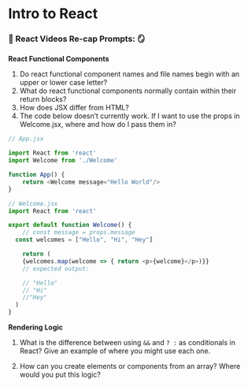 # Intro to React

### 💭 React Videos Re-cap Prompts: 🪞

**React Functional Components**

1. Do react functional component names and file names begin with an upper or lower case letter?
1. What do react functional components normally contain within their return blocks?
1. How does JSX differ from HTML?
1. The code below doesn’t currently work. If I want to use the props in Welcome.jsx, where and how do I pass them in?

```js
// App.jsx

import React from 'react'
import Welcome from './Welcome'

function App() {
	return <Welcome message="Hello World"/>
}
```

```js
// Welcome.jsx
import React from 'react'

export default function Welcome() {
	// const message = props.message
  const welcomes = ["Hello", "Hi", "Hey"]

	return (
    {welcomes.map(welcome => { return <p>{welcome}</p>)}}
    // expected output: 

    // "Hello"
    // "Hi"
    //"Hey"
  )
}
```

**Rendering Logic**

1. What is the difference between using `&&` and `? :` as conditionals in React? Give an example of where you might use each one.


1. How can you create elements or components from an array? Where would you put this logic?


